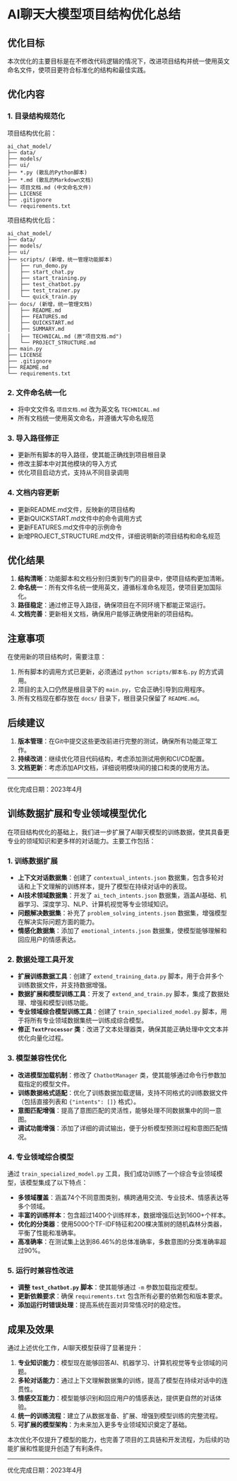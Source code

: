 # AI聊天大模型项目结构优化总结

## 优化目标

本次优化的主要目标是在不修改代码逻辑的情况下，改进项目结构并统一使用英文命名文件，使项目更符合标准化的结构和最佳实践。

## 优化内容

### 1. 目录结构规范化

项目结构优化前：
```
ai_chat_model/
├── data/
├── models/
├── ui/
├── *.py (散乱的Python脚本)
├── *.md (散乱的Markdown文档)
├── 项目文档.md (中文命名文件)
├── LICENSE
├── .gitignore
└── requirements.txt
```

项目结构优化后：
```
ai_chat_model/
├── data/
├── models/
├── ui/
├── scripts/ (新增，统一管理功能脚本)
│   ├── run_demo.py
│   ├── start_chat.py
│   ├── start_training.py
│   ├── test_chatbot.py
│   ├── test_trainer.py
│   └── quick_train.py
├── docs/ (新增，统一管理文档)
│   ├── README.md
│   ├── FEATURES.md
│   ├── QUICKSTART.md
│   ├── SUMMARY.md
│   ├── TECHNICAL.md (原"项目文档.md")
│   └── PROJECT_STRUCTURE.md
├── main.py
├── LICENSE
├── .gitignore
├── README.md
└── requirements.txt
```

### 2. 文件命名统一化

- 将中文文件名 `项目文档.md` 改为英文名 `TECHNICAL.md`
- 所有文档统一使用英文命名，并遵循大写命名规范

### 3. 导入路径修正

- 更新所有脚本的导入路径，使其能正确找到项目根目录
- 修改主脚本中对其他模块的导入方式
- 优化项目启动方式，支持从不同目录调用

### 4. 文档内容更新

- 更新README.md文件，反映新的项目结构
- 更新QUICKSTART.md文件中的命令调用方式
- 更新FEATURES.md文件中的示例命令
- 新增PROJECT_STRUCTURE.md文件，详细说明新的项目结构和命名规范

## 优化结果

1. **结构清晰**：功能脚本和文档分别归类到专门的目录中，使项目结构更加清晰。
2. **命名统一**：所有文件名统一使用英文，遵循标准命名规范，使项目更加国际化。
3. **路径稳定**：通过修正导入路径，确保项目在不同环境下都能正常运行。
4. **文档完善**：更新相关文档，确保用户能够正确使用新的项目结构。

## 注意事项

在使用新的项目结构时，需要注意：

1. 所有脚本的调用方式已更新，必须通过 `python scripts/脚本名.py` 的方式调用。
2. 项目的主入口仍然是根目录下的 `main.py`，它会正确引导到应用程序。
3. 所有文档现在都存放在 `docs/` 目录下，根目录只保留了 `README.md`。

## 后续建议

1. **版本管理**：在Git中提交这些更改前进行完整的测试，确保所有功能正常工作。
2. **持续改进**：继续优化项目代码结构，考虑添加测试用例和CI/CD配置。
3. **文档更新**：考虑添加API文档，详细说明模块间的接口和类的使用方法。

---

优化完成日期：2023年4月 

## 训练数据扩展和专业领域模型优化

在项目结构优化的基础上，我们进一步扩展了AI聊天模型的训练数据，使其具备更专业的领域知识和更多样的对话能力。主要工作包括：

### 1. 训练数据扩展

- **上下文对话数据集**：创建了 `contextual_intents.json` 数据集，包含多轮对话和上下文理解的训练样本，提升了模型在持续对话中的表现。
- **AI技术领域数据集**：开发了 `ai_tech_intents.json` 数据集，涵盖AI基础、机器学习、深度学习、NLP、计算机视觉等专业领域知识。
- **问题解决数据集**：补充了 `problem_solving_intents.json` 数据集，增强模型在解决实际问题方面的能力。
- **情感化数据集**：添加了 `emotional_intents.json` 数据集，使模型能够理解和回应用户的情感表达。

### 2. 数据处理工具开发

- **扩展训练数据工具**：创建了 `extend_training_data.py` 脚本，用于合并多个训练数据文件，并支持数据增强。
- **数据扩展和模型训练工具**：开发了 `extend_and_train.py` 脚本，集成了数据处理、增强和模型训练功能。
- **专业领域综合模型训练工具**：创建了 `train_specialized_model.py` 脚本，用于将所有专业领域数据集统一训练成综合模型。
- **修正 `TextProcessor` 类**：改进了文本处理器类，确保其能正确处理中文文本并优化向量化过程。

### 3. 模型兼容性优化

- **改进模型加载机制**：修改了 `ChatbotManager` 类，使其能够通过命令行参数加载指定的模型文件。
- **训练数据格式适配**：优化了训练数据加载逻辑，支持不同格式的训练数据文件（包括直接列表和 `{"intents": []}` 格式）。
- **意图匹配增强**：提高了意图匹配的灵活性，能够处理不同数据集中的同一意图。
- **调试功能增强**：添加了详细的调试输出，便于分析模型预测过程和意图匹配情况。

### 4. 专业领域综合模型

通过 `train_specialized_model.py` 工具，我们成功训练了一个综合专业领域模型，该模型集成了以下特点：

- **多领域覆盖**：涵盖74个不同意图类别，横跨通用交流、专业技术、情感表达等多个领域。
- **丰富的训练样本**：包含超过1400个训练样本，数据增强后达到1600+个样本。
- **优化的分类器**：使用5000个TF-IDF特征和200棵决策树的随机森林分类器，平衡了性能和准确率。
- **高准确率**：在测试集上达到86.46%的总体准确率，多数意图的分类准确率超过90%。

### 5. 运行时兼容性改进

- **调整 `test_chatbot.py` 脚本**：使其能够通过 `-m` 参数加载指定模型。
- **更新依赖要求**：确保 `requirements.txt` 包含所有必要的依赖包和版本要求。
- **添加运行时错误处理**：提高系统在面对异常情况时的稳定性。

## 成果及效果

通过上述优化工作，AI聊天模型获得了显著提升：

1. **专业知识能力**：模型现在能够回答AI、机器学习、计算机视觉等专业领域的问题。
2. **多轮对话能力**：通过上下文理解数据集的训练，提高了模型在持续对话中的连贯性。
3. **情感交互能力**：模型能够识别和回应用户的情感表达，提供更自然的对话体验。
4. **统一的训练流程**：建立了从数据准备、扩展、增强到模型训练的完整流程。
5. **可扩展的模型架构**：为未来加入更多专业领域知识奠定了基础。

本次优化不仅提升了模型的能力，也完善了项目的工具链和开发流程，为后续的功能扩展和性能提升创造了有利条件。

---

优化完成日期：2023年4月 